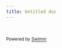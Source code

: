 ```yaml
---
title: Untitled doc
---
```

&nbsp;

<SwmMeta version="3.0.0" repo-id="Z2l0aHViJTNBJTNBYXN0cm8lM0ElM0FzaHVqdXV1" repo-name="astro"><sup>Powered by [Swimm](https://app.swimm.io/)</sup></SwmMeta>
